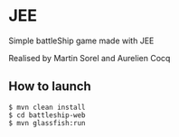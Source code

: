 # JEE

Simple battleShip game made with JEE

Realised by Martin Sorel and Aurelien Cocq

## How to launch

    $ mvn clean install
    $ cd battleship-web
    $ mvn glassfish:run
